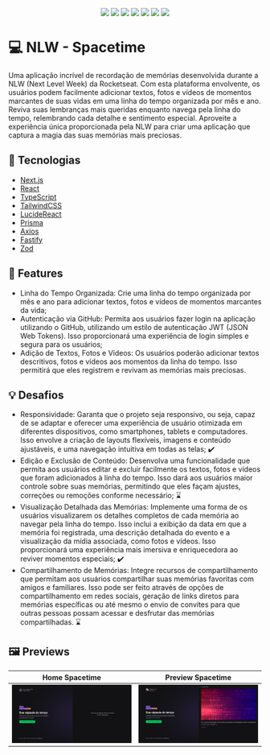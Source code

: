 <p align="center">
  <img src="https://img.shields.io/badge/Next.js-000000?style=for-the-badge&logo=next-dot-js&logoColor=white" />
  <img src="https://img.shields.io/badge/React-61DAFB?style=for-the-badge&logo=react&logoColor=white" />
  <img src="https://img.shields.io/badge/Tailwind_CSS-38B2AC?style=for-the-badge&logo=tailwind-css&logoColor=white" />
  <img src="https://img.shields.io/badge/TypeScript-007ACC?style=for-the-badge&logo=typescript&logoColor=white" />
  <img src="https://img.shields.io/badge/Fastify-000000?style=for-the-badge&logo=fastify&logoColor=white" />
  <img src="https://img.shields.io/badge/Prisma-1B222D?style=for-the-badge&logo=prisma&logoColor=white" />
  <img src="https://img.shields.io/badge/Zod-DF4A16?style=for-the-badge&logo=typescript&logoColor=white" />
</p>

# 💻 NLW - Spacetime

Uma aplicação incrível de recordação de memórias desenvolvida durante a NLW (Next Level Week) da Rocketseat. Com esta plataforma envolvente, os usuários podem facilmente adicionar textos, fotos e vídeos de momentos marcantes de suas vidas em uma linha do tempo organizada por mês e ano. Reviva suas lembranças mais queridas enquanto navega pela linha do tempo, relembrando cada detalhe e sentimento especial. Aproveite a experiência única proporcionada pela NLW para criar uma aplicação que captura a magia das suas memórias mais preciosas.

## 🚀 Tecnologias

- [Next.js](https://nextjs.org/)
- [React](https://react.dev/)
- [TypeScript](https://www.typescriptlang.org/)
- [TailwindCSS](https://tailwindcss.com/)
- [LucideReact](https://lucide.dev/)
- [Prisma](https://www.prisma.io/)
- [Axios](https://axios-http.com/)
- [Fastify](https://www.fastify.io/)
- [Zod](https://github.com/colinhacks/zod)

## 📑 Features

- Linha do Tempo Organizada: Crie uma linha do tempo organizada por mês e ano para adicionar textos, fotos e vídeos de momentos marcantes da vida;
- Autenticação via GitHub: Permita aos usuários fazer login na aplicação utilizando o GitHub, utilizando um estilo de autenticação JWT (JSON Web Tokens). Isso proporcionará uma experiência de login simples e segura para os usuários;
- Adição de Textos, Fotos e Vídeos: Os usuários poderão adicionar textos descritivos, fotos e vídeos aos momentos da linha do tempo. Isso permitirá que eles registrem e revivam as memórias mais preciosas.

## 💡 Desafios
- Responsividade: Garanta que o projeto seja responsivo, ou seja, capaz de se adaptar e oferecer uma experiência de usuário otimizada em diferentes dispositivos, como smartphones, tablets e computadores. Isso envolve a criação de layouts flexíveis, imagens e conteúdo ajustáveis, e uma navegação intuitiva em todas as telas; ✔️
- Edição e Exclusão de Conteúdo: Desenvolva uma funcionalidade que permita aos usuários editar e excluir facilmente os textos, fotos e vídeos que foram adicionados à linha do tempo. Isso dará aos usuários maior controle sobre suas memórias, permitindo que eles façam ajustes, correções ou remoções conforme necessário; ⌛
- Visualização Detalhada das Memórias: Implemente uma forma de os usuários visualizarem os detalhes completos de cada memória ao navegar pela linha do tempo. Isso inclui a exibição da data em que a memória foi registrada, uma descrição detalhada do evento e a visualização da mídia associada, como fotos e vídeos. Isso proporcionará uma experiência mais imersiva e enriquecedora ao reviver momentos especiais; ✔️
- Compartilhamento de Memórias: Integre recursos de compartilhamento que permitam aos usuários compartilhar suas memórias favoritas com amigos e familiares. Isso pode ser feito através de opções de compartilhamento em redes sociais, geração de links diretos para memórias específicas ou até mesmo o envio de convites para que outras pessoas possam acessar e desfrutar das memórias compartilhadas. ⌛

## 🖼️ Previews

| Home Spacetime                            | Preview Spacetime                             |
| ----------------------------------------- | ------------------------------------------ |
| <img src="web/public/Home-Spacimetime.png" /> | <img src="web/public/Memories-Spacimetime.png" /> |